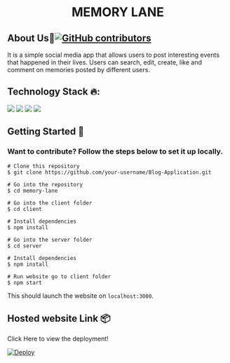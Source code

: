 <b><h1 align=center> MEMORY LANE </h1></b>
## <strong>About Us🚩[![GitHub contributors](https://img.shields.io/github/contributors/nikitakapoor1919/memory-lane.svg)](https://github.com/nikitakapoor1919/memory-lane/graphs/contributors/)</strong>

It is a simple social media app that allows users to post interesting events that happened in their lives. Users can search, edit, create, like and comment on memories posted by different users.

## <strong>Technology Stack 🔥:</strong>

<img src ="https://img.shields.io/badge/MongoDB-%234ea94b.svg?&style=for-the-badge&logo=mongodb&logoColor=white"/> <img src="https://img.shields.io/badge/express.js%20-%23404d59.svg?&style=for-the-badge"/> <img src="https://img.shields.io/badge/reactjs%20-61DAFB.svg?&style=for-the-badge&logo=react&logoColor=blue"/> <img src="https://img.shields.io/badge/node.js%20-%2343853D.svg?&style=for-the-badge&logo=node.js&logoColor=white"/> 

## <strong>Getting Started 🚀 </strong>
### Want to contribute? Follow the steps below to set it up locally.

```
# Clone this repository
$ git clone https://github.com/your-username/Blog-Application.git

# Go into the repository
$ cd memory-lane

# Go into the client folder
$ cd client

# Install dependencies
$ npm install

# Go into the server folder
$ cd server

# Install dependencies
$ npm install

# Run website go to client folder
$ npm start
```
This should launch the website on `localhost:3000`.

## <strong>Hosted website Link 📦 </strong>

Click Here to view the deployment!
 
[![Deploy](https://www.netlify.com/img/deploy/button.svg)](https://memory-lane-mern.netlify.app/)

